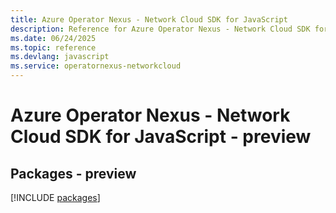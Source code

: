 ```yaml
---
title: Azure Operator Nexus - Network Cloud SDK for JavaScript
description: Reference for Azure Operator Nexus - Network Cloud SDK for JavaScript
ms.date: 06/24/2025
ms.topic: reference
ms.devlang: javascript
ms.service: operatornexus-networkcloud
---
```

# Azure Operator Nexus - Network Cloud SDK for JavaScript - preview
## Packages - preview
[!INCLUDE [packages](operator-nexus---network-cloud-index.md)]